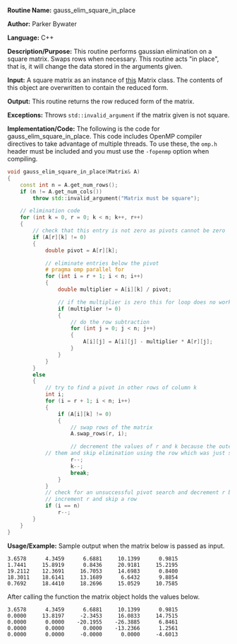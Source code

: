 **Routine Name:** gauss_elim_square_in_place 

**Author:** Parker Bywater

**Language:** C++

**Description/Purpose:** This routine performs gaussian elimination on a square matrix. Swaps rows when necessary. This routine acts "in place", that is, it will change
the data stored in the arguments given. 

**Input:** A square matrix as an instance of [this](./src/Matrix.cpp) Matrix class. The contents of this object are overwritten to contain the reduced form.  
 
**Output:** This routine returns the row reduced form of the matrix. 

**Exceptions:** Throws `std::invalid_argument` if the matrix given is not square.

**Implementation/Code:** The following is the code for gauss_elim_square_in_place. This code includes OpenMP compiler directives to take advantage of multiple threads. To use these, the `omp.h` header
must be included and you must use the `-fopenmp` option when compiling.   


```C++ 
void gauss_elim_square_in_place(Matrix& A)
{
    const int n = A.get_num_rows(); 
    if (n != A.get_num_cols())
        throw std::invalid_argument("Matrix must be square");

    // elimination code
    for (int k = 0, r = 0; k < n; k++, r++) 
    {
        // check that this entry is not zero as pivots cannot be zero
        if (A[r][k] != 0) 
        {
            double pivot = A[r][k];

            // eliminate entries below the pivot
            # pragma omp parallel for
            for (int i = r + 1; i < n; i++) 
            {
                double multiplier = A[i][k] / pivot;

                // if the multiplier is zero this for loop does no work
                if (multiplier != 0) 
                {
                    // do the row subtraction
                    for (int j = 0; j < n; j++) 
                    {
                        A[i][j] = A[i][j] - multiplier * A[r][j];
                    }
                }
            }
        }
        else 
        {
            // try to find a pivot in other rows of column k
            int i;
            for (i = r + 1; i < n; i++) 
            {
                if (A[i][k] != 0) 
                {
                    // swap rows of the matrix
                    A.swap_rows(r, i); 

                    // decrement the values of r and k because the outermost for loop will increment
		    // them and skip elimination using the row which was just swapped
                    r--;
                    k--;
                    break;
                }
            }
            // check for an unsuccessful pivot search and decrement r because the outer for loop will
            // increment r and skip a row
            if (i == n)
                r--;
        }
    }
}
```

**Usage/Example:** Sample output when the matrix below is passed as input.  
    
    3.6578	    4.3459	    6.6881	   10.1399	    0.9815	
    1.7441	   15.8919	    0.8436	   20.9181	   15.2195	
    19.2112	   12.3691	   16.7053	   14.6983	    0.8400	
    18.3011	   18.6141	   13.1689	    6.6432	    9.8854	
    0.7692	   18.4410	   18.2696	   15.0529	   10.7585
     
After calling the function the matrix object holds the values below.

    3.6578	    4.3459	    6.6881	   10.1399	    0.9815	
    0.0000	   13.8197	   -2.3453	   16.0833	   14.7515	
    0.0000	    0.0000	  -20.1955	  -26.3885	    6.8461	
    0.0000	    0.0000	    0.0000	  -13.2366	    1.2561	
    0.0000	    0.0000	   -0.0000	    0.0000	   -4.6013 

